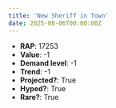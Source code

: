 ```yaml
---
title: 'New Sheriff in Town'
date: 2025-08-06T00:00:00Z
---
```

- **RAP**: 17253
- **Value**: -1
- **Demand level**: -1
- **Trend**: -1
- **Projected?**: True
- **Hyped?**: True
- **Rare?**: True
